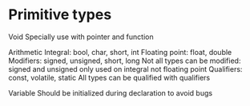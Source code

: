# Primitive types
Void 
    Specially use with pointer and function

Arithmetic 
    Integral: bool, char, short, int 
    Floating point: float, double
    Modifiers: signed, unsigned, short, long
        Not all types can be modified: signed and unsigned only used on integral not floating point
    Qualifiers: const, volatile, static
        All types can be qualified with qualifiers

Variable
    Should be initialized during declaration to avoid bugs